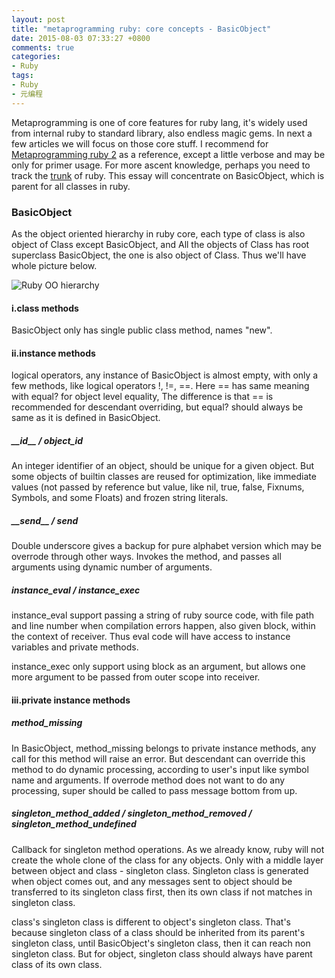 ```yaml
---
layout: post
title: "metaprogramming ruby: core concepts - BasicObject"
date: 2015-08-03 07:33:27 +0800
comments: true
categories:
- Ruby
tags:
- Ruby
- 元编程
---
```


Metaprogramming is one of core features for ruby lang, it's widely used from internal ruby to standard library, also endless magic gems. In next a few articles we will focus on those core stuff. I recommend for [Metaprogramming ruby 2](https://pragprog.com/book/ppmetr2/metaprogramming-ruby-2) as a reference, except a little verbose and may be only for primer usage. For more ascent knowledge, perhaps you need to track the [trunk](https://github.com/ruby/ruby) of ruby. This essay will concentrate on BasicObject, which is parent for all classes in ruby.

### BasicObject
As the object oriented hierarchy in ruby core, each type of class is also object of Class except BasicObject, and All the objects of Class has root superclass BasicObject, the one is also object of Class. Thus we'll have whole picture below.

![Ruby OO hierarchy](http://7xk84n.com1.z0.glb.clouddn.com/metaprogramming_ruby/ruby_class.png)

#### i.class methods
BasicObject only has single public class method, names "new".

#### ii.instance methods
logical operators, any instance of BasicObject is almost empty, with only a few methods, like logical operators !, !=, ==. Here == has same meaning with equal? for object level equality, The difference is that == is recommended for descendant overriding, but equal? should always be same as it is defined in BasicObject.

##### \_\_id\_\_ / object_id
An integer identifier of an object, should be unique for a given object. But some objects of builtin classes are reused for optimization, like immediate values (not passed by reference but value, like nil, true, false, Fixnums, Symbols, and some Floats) and frozen string literals.

##### \_\_send\_\_ / send
Double underscore gives a backup for pure alphabet version which may be overrode through other ways. Invokes the method, and passes all arguments using dynamic number of arguments.

##### instance_eval / instance_exec
instance_eval support passing a string of ruby source code, with file path and line number when compilation errors happen, also given block, within the context of receiver. Thus eval code will have access to instance variables and private methods.

instance_exec only support using block as an argument, but allows one more argument to be passed from outer scope into receiver.

#### iii.private instance methods

##### method_missing

In BasicObject, method_missing belongs to private instance methods, any call for this method will raise an error. But descendant can override this method to do dynamic processing, according to user's input like symbol name and arguments. If overrode method does not want to do any processing, super should be called to pass message bottom from up.

##### singleton_method_added / singleton_method_removed / singleton_method_undefined

Callback for singleton method operations. As we already know, ruby will not create the whole clone of the class for any objects. Only with a middle layer between object and class - singleton class. Singleton class is generated when object comes out, and any messages sent to object should be transferred to its singleton class first, then its own class if not matches in singleton class.

class's singleton class is different to object's singleton class. That's because singleton class of a class should be inherited from its parent's singleton class, until BasicObject's singleton class, then it can reach non singleton class. But for object, singleton class should always have parent class of its own class.
